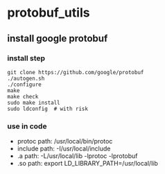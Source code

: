 # protobuf_utils

## install google protobuf
### install step
```
git clone https://github.com/google/protobuf
./autogen.sh
./configure
make
make check
sudo make install
sudo ldconfig  # with risk
```

### use in code
* protoc path: /usr/local/bin/protoc
* include path: -I/usr/local/include
* .a path: -L/usr/local/lib -lprotoc -lprotobuf
* .so path: export LD_LIBRARY_PATH=/usr/local/lib
